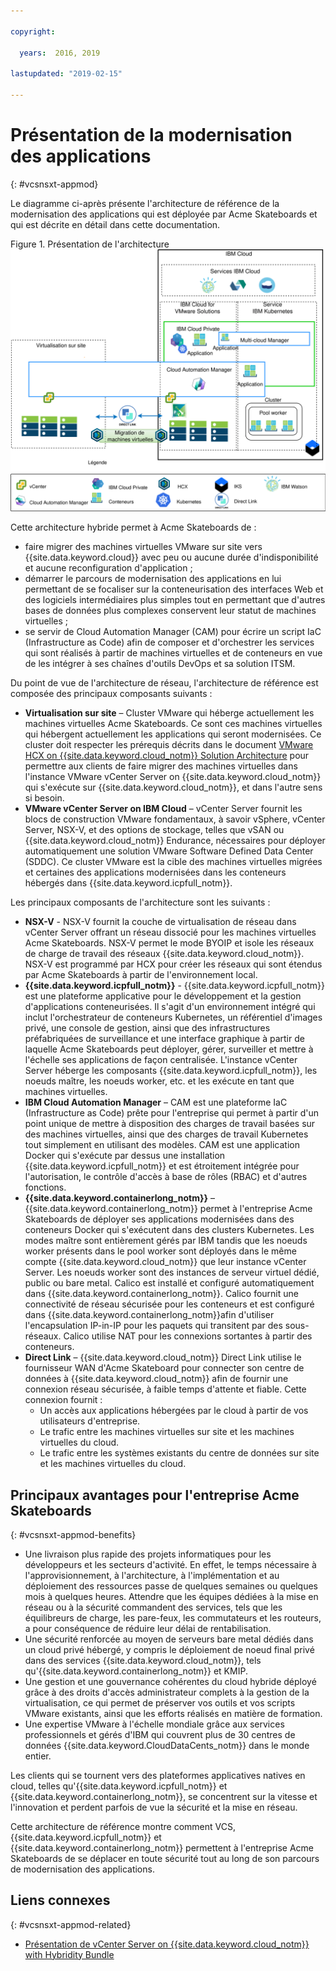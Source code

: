 ```yaml
---

copyright:

  years:  2016, 2019

lastupdated: "2019-02-15"

---
```


# Présentation de la modernisation des applications
{: #vcsnsxt-appmod}

Le diagramme ci-après présente l'architecture de référence de la modernisation des applications qui est déployée par Acme Skateboards et qui est décrite en détail dans cette documentation.

Figure 1. Présentation de l'architecture
![Diagramme général de l'architecture](vcsnsxt-aod.svg)

Cette architecture hybride permet à Acme Skateboards de :
- faire migrer des machines virtuelles VMware sur site vers {{site.data.keyword.cloud}} avec peu ou aucune durée d'indisponibilité et aucune reconfiguration d'application ;
-	démarrer le parcours de modernisation des applications en lui permettant de se focaliser sur la conteneurisation des interfaces Web et des logiciels intermédiaires plus simples tout en permettant que d'autres bases de données plus complexes conservent leur statut de machines virtuelles ;
-	se servir de Cloud Automation Manager (CAM) pour écrire un script IaC (Infrastructure as Code) afin de composer et d'orchestrer les services qui sont réalisés à partir de machines virtuelles et de conteneurs en vue de les intégrer à ses chaînes d'outils DevOps et sa solution ITSM.

Du point de vue de l'architecture de réseau, l'architecture de référence est composée des principaux composants suivants :
- **Virtualisation sur site** – Cluster VMware qui héberge actuellement les machines virtuelles Acme Skateboards. Ce sont ces machines virtuelles qui hébergent actuellement les applications qui seront modernisées. Ce cluster doit respecter les prérequis décrits dans le document [VMware HCX on {{site.data.keyword.cloud_notm}} Solution Architecture](https://www.ibm.com/cloud/garage/files/HCX_Architecture_Design.pdf) pour permettre aux clients de faire migrer des machines virtuelles dans l'instance VMware vCenter Server on {{site.data.keyword.cloud_notm}} qui s'exécute sur {{site.data.keyword.cloud_notm}}, et dans l'autre sens si besoin.
- **VMware vCenter Server on IBM Cloud** – vCenter Server fournit les blocs de construction VMware fondamentaux, à savoir vSphere, vCenter Server, NSX-V, et des options de stockage, telles que vSAN ou {{site.data.keyword.cloud_notm}} Endurance, nécessaires pour déployer automatiquement une solution VMware Software Defined Data Center (SDDC). Ce cluster VMware est la cible des machines virtuelles migrées et certaines des applications modernisées dans les conteneurs hébergés dans {{site.data.keyword.icpfull_notm}}.

Les principaux composants de l'architecture sont les suivants :
- **NSX-V** - NSX-V fournit la couche de virtualisation de réseau dans vCenter Server offrant un réseau dissocié pour les machines virtuelles Acme Skateboards. NSX-V permet le mode BYOIP et isole les réseaux de charge de travail des réseaux {{site.data.keyword.cloud_notm}}. NSX-V est programmé par HCX pour créer les réseaux qui sont étendus par Acme Skateboards à partir de l'environnement local.
- **{{site.data.keyword.icpfull_notm}}** - {{site.data.keyword.icpfull_notm}} est une plateforme applicative pour le développement et la gestion d'applications conteneurisées. Il s'agit d'un environnement intégré qui inclut l'orchestrateur de conteneurs Kubernetes, un référentiel d'images privé, une console de gestion, ainsi que des infrastructures préfabriquées de surveillance et une interface graphique à partir de laquelle Acme Skateboards peut déployer, gérer, surveiller et mettre à l'échelle ses applications de façon centralisée. L'instance vCenter Server héberge les composants {{site.data.keyword.icpfull_notm}}, les noeuds maître, les noeuds worker, etc. et les exécute en tant que machines virtuelles.
- **IBM Cloud Automation Manager** – CAM est une plateforme IaC (Infrastructure as Code) prête pour l'entreprise qui permet à partir d'un point unique de mettre à disposition des charges de travail basées sur des machines virtuelles, ainsi que des charges de travail Kubernetes tout simplement en utilisant des modèles. CAM est une application Docker qui s'exécute par dessus une installation {{site.data.keyword.icpfull_notm}} et est étroitement intégrée pour l'autorisation, le contrôle d'accès à base de rôles (RBAC) et d'autres fonctions.
- **{{site.data.keyword.containerlong_notm}}** – {{site.data.keyword.containerlong_notm}} permet à l'entreprise Acme Skateboards de déployer ses applications modernisées dans des conteneurs Docker qui s'exécutent dans des clusters Kubernetes. Les modes maître sont entièrement gérés par IBM tandis que les noeuds worker présents dans le pool worker sont déployés dans le même compte {{site.data.keyword.cloud_notm}} que leur instance vCenter Server. Les noeuds worker sont des instances de serveur virtuel dédié, public ou bare metal. Calico est installé et configuré automatiquement dans {{site.data.keyword.containerlong_notm}}. Calico fournit une connectivité de réseau sécurisée pour les conteneurs et est configuré dans {{site.data.keyword.containerlong_notm}}afin d'utiliser l'encapsulation IP-in-IP pour les paquets qui transitent par des sous-réseaux. Calico utilise NAT pour les connexions sortantes à partir des conteneurs.
- **Direct Link** – {{site.data.keyword.cloud_notm}} Direct Link utilise le fournisseur WAN d'Acme Skateboard pour connecter son centre de données à {{site.data.keyword.cloud_notm}} afin de fournir une connexion réseau sécurisée, à faible temps d'attente et fiable. Cette connexion fournit :
  - Un accès aux applications hébergées par le cloud à partir de vos utilisateurs d'entreprise.
  - Le trafic entre les machines virtuelles sur site et les machines virtuelles du cloud.
  - Le trafic entre les systèmes existants du centre de données sur site et les machines virtuelles du cloud.

## Principaux avantages pour l'entreprise Acme Skateboards
{: #vcsnsxt-appmod-benefits}

- Une livraison plus rapide des projets informatiques pour les développeurs et les secteurs d'activité. En effet, le temps nécessaire à l'approvisionnement, à l'architecture, à l'implémentation et au déploiement des ressources passe de quelques semaines ou quelques mois à quelques heures. Attendre que les équipes dédiées à la mise en réseau ou à la sécurité commandent des services, tels que les équilibreurs de charge, les pare-feux, les commutateurs et les routeurs, a pour conséquence de réduire leur délai de rentabilisation.
- Une sécurité renforcée au moyen de serveurs bare metal dédiés dans un cloud privé hébergé, y compris le déploiement de noeud final privé dans des services {{site.data.keyword.cloud_notm}}, tels qu'{{site.data.keyword.containerlong_notm}} et KMIP.
- Une gestion et une gouvernance cohérentes du cloud hybride déployé grâce à des droits d'accès administrateur complets à la gestion de la virtualisation, ce qui permet de préserver vos outils et vos scripts VMware existants, ainsi que les efforts réalisés en matière de formation.
- Une expertise VMware à l'échelle mondiale grâce aux services professionnels et gérés d'IBM qui couvrent plus de 30 centres de données {{site.data.keyword.CloudDataCents_notm}} dans le monde entier.

Les clients qui se tournent vers des plateformes applicatives natives en cloud, telles qu'{{site.data.keyword.icpfull_notm}} et {{site.data.keyword.containerlong_notm}}, se concentrent sur la vitesse et l'innovation et perdent parfois de vue la sécurité et la mise en réseau.

Cette architecture de référence montre comment VCS, {{site.data.keyword.icpfull_notm}} et {{site.data.keyword.containerlong_notm}} permettent à l'entreprise Acme Skateboards de se déplacer en toute sécurité tout au long de son parcours de modernisation des applications.

## Liens connexes
{: #vcsnsxt-appmod-related}

* [Présentation de vCenter Server on {{site.data.keyword.cloud_notm}} with Hybridity Bundle](/docs/services/vmwaresolutions/archiref/vcs?topic=vmware-solutions-vcs-hybridity-intro)
